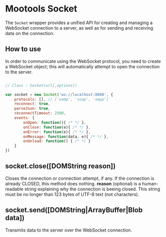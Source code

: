 Mootools Socket
=====

The `Socket` wrapper provides a unified API for creating and managing a WebSocket connection to a server, as well as for sending and receiving data on the connection.


How to use
----------

In order to communicate using the WebSocket protocol, you need to create a WebSocket object; this will automatically attempt to open the connection to the server.

```javascript

// Class : Socket(url[,options])

var socket = new Socket('ws://localhost:8080', {
    protocols: [], // ['wamp', 'soap', 'xmpp']
    reconnect: true,
    parseJson: true,
    reconnectTimeout: 2500,
    events: {
        onOpen: function(){ /* */ },
        onClose: function(e){ /* */ },
        onError: function(e){ /* */ },
        onMessage: function(data, e){ /* */ },
        onUnload: function() { /* */ }
    }
})
````

## socket.close([DOMString reason])
Closes the connection or connection attempt, if any. If the connection is already CLOSED, this method does nothing. **reason** (optional) is a human-readable string explaining why the connection is beeing closed. This string must be no longer than 123 bytes of UTF-8 text (not characters).


## socket.send([DOMString|ArrayBuffer|Blob data])
Transmits data to the server over the WebSocket connection.